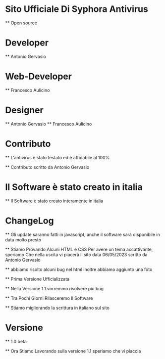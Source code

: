 # Sito Ufficiale Di Syphora Antivirus
** Open source
# Developer
** Antonio Gervasio
# Web-Developer
** Francesco Aulicino
# Designer
** Antonio Gervasio
** Francesco Aulicino
# Contributo
** L'antivirus è stato testato ed è affidabile al 100%

** Contributo scritto da Antonio Gervasio
# Il Software è stato creato in italia
** Il Software è stato creato interamente in italia
# ChangeLog
** Gli update saranno fatti in javascript, anche il software sarà disponibile in data molto presto

** Stiamo Provando Alcuni HTML e CSS Per avere un tema accattivante, speriamo Che nella uscita vi piacerà il sito data 06/05/2023 scritto da Antonio Gervasio

** abbiamo risolto alcuni bug nel html inoltre abbiamo aggiunto una foto

** Prima Versione Ufficializzata

** Nella Versione 1.1 vorremmo risolvere più bug

** Tra Pochi Giorni Rilasceremo Il Software

** Stiamo migliorando la scrittura in italiano sul sito
# Versione
** 1.0 beta

** Ora Stiamo Lavorando sulla versione 1.1 speriamo che vi piaccia
